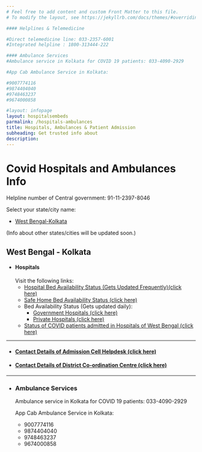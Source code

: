 ```yaml
---
# Feel free to add content and custom Front Matter to this file.
# To modify the layout, see https://jekyllrb.com/docs/themes/#overriding-theme-defaults

#### Helplines & Telemedicine

#Direct telemedicine line: 033-2357-6001
#Integrated helpline : 1800-313444-222

#### Ambulance Services
#Ambulance service in Kolkata for COVID 19 patients: 033-4090-2929

#App Cab Ambulance Service in Kolkata:

#9007774116
#9874404040
#9748463237
#9674000858

#layout: infopage
layout: hospitalsembeds
parmalink: /hospitals-ambulances
title: Hospitals, Ambulances & Patient Admission
subheading: Get trusted info about
description:
---
```

# Covid Hospitals and Ambulances Info

Helpline number of Central government: 91-11-2397-8046

Select your state/city name:

- [West Bengal-Kolkata](#westbengal---kolkata)	

(Info about other states/cities will be updated soon.)

## West Bengal - Kolkata   

- #### Hospitals
  Visit the following links:
  - [Hospital Bed Availability Status (Gets Updated Frequently)(click here)](https://excise.wb.gov.in/CHMS/Public/Page/CHMS_Public_Hospital_Bed_Availability.aspx)   
  - [Safe Home Bed Availability Status (click here)](https://excise.wb.gov.in/CHMS/Public/Page/CHMS_Public_Safe_Home_Bed_Availability.aspx)   
  - Bed Availability Status (Gets updated daily):
    - [Government Hospitals (click here)](https://www.wbhealth.gov.in/pages/corona/bed_availability) 
    - [Private Hospitals (click here)](https://www.wbhealth.gov.in/pages/corona/bed_availability_pvt)   
  - [Status of COVID patients admitted in Hospitals of West Bengal (click here)](http://cpms.wbhealth.gov.in:8003/PatientStatusForPublic.aspx)   
----   
- ####  [Contact Details of Admission Cell Helpdesk (click here)](#ContactDetailsofAdmissionCellHelpdesk)
- ####  [Contact Details of District Co-ordination Centre (click here)](#ContactDetailsofDistrictCoordinationCentre)
----
- ### Ambulance Services
  Ambulance service in Kolkata for COVID 19 patients: 033-4090-2929

  App Cab Ambulance Service in Kolkata:

  - 9007774116
  - 9874404040
  - 9748463237
  - 9674000858



